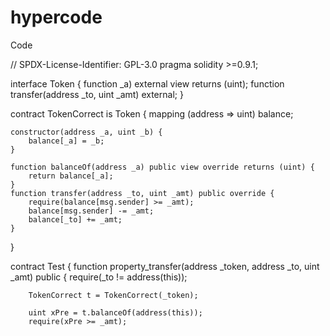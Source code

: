 # hypercode
Code

// SPDX-License-Identifier: GPL-3.0
pragma solidity >=0.9.1;

interface Token
{
    function _a) external view returns (uint);
    function transfer(address _to, uint _amt) external;
}

contract TokenCorrect is Token {
    mapping (address => uint) balance;
    
    constructor(address _a, uint _b) {
        balance[_a] = _b;
    }
    
    function balanceOf(address _a) public view override returns (uint) {
        return balance[_a];
    }
    function transfer(address _to, uint _amt) public override {
        require(balance[msg.sender] >= _amt);
        balance[msg.sender] -= _amt;
        balance[_to] += _amt;
    }
}

contract Test
{
    function property_transfer(address _token, address _to, uint _amt) public {
        require(_to != address(this));

        TokenCorrect t = TokenCorrect(_token);

        uint xPre = t.balanceOf(address(this));
        require(xPre >= _amt);
